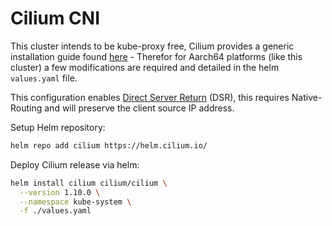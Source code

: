 # Cilium CNI

This cluster intends to be kube-proxy free, Cilium provides a generic installation guide found [here](https://docs.cilium.io/en/v1.10/gettingstarted/kubeproxy-free/#kubeproxy-free) - Therefor
for Aarch64 platforms (like this cluster) a few modifications are required and detailed in the helm `values.yaml` file.

This configuration enables [Direct Server Return](https://docs.cilium.io/en/v1.10/gettingstarted/kubeproxy-free/#dsr-mode) (DSR), this requires Native-Routing and will preserve the client source IP address.

Setup Helm repository:

```bash
helm repo add cilium https://helm.cilium.io/
```

Deploy Cilium release via helm:

```bash
helm install cilium cilium/cilium \
  --version 1.10.0 \
  --namespace kube-system \
  -f ./values.yaml
```
